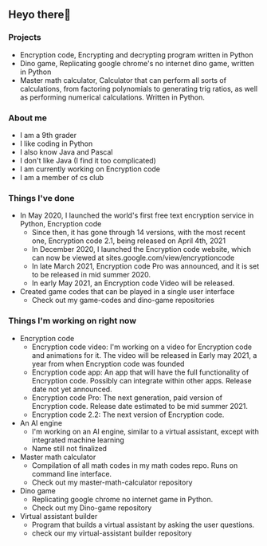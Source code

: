 ## Heyo there👋

### Projects
  - Encryption code, Encrypting and decrypting program written in Python
  - Dino game, Replicating google chrome's no internet dino game, written in Python
  - Master math calculator, Calculator that can perform all sorts of calculations, from factoring polynomials to generating trig ratios, as well as performing numerical calculations. Written in Python.

### About me
  - I am a 9th grader
  - I like coding in Python
  - I also know Java and Pascal
  - I don't like Java (I find it too complicated)
  - I am currently working on Encryption code
  - I am a member of cs club

### Things I've done
  - In May 2020, I launched the world's first free text encryption service in Python, Encryption code
    - Since then, it has gone through 14 versions, with the most recent one, Encryption code 2.1, being released on April 4th, 2021
    - In December 2020, I launched the Encryption code website, which can now be viewed at sites.google.com/view/encryptioncode
    - In late March 2021, Encryption code Pro was announced, and it is set to be released in mid summer 2020.
    - In early May 2021, an Encryption code Video will be released.
  - Created game codes that can be played in a single user interface
    - Check out my game-codes and dino-game repositories
### Things I'm working on right now
  - Encryption code
    - Encryption code video: I'm working on a video for Encryption code and animations for it. The video will be released in Early may 2021, a year from when Encryption code was founded
    - Encryption code app: An app that will have the full functionality of Encryption code. Possibly can integrate within other apps. Release date not yet announced.
    - Encryption code Pro: The next generation, paid version of Encryption code. Release date estimated to be mid summer 2021.
    - Encryption code 2.2: The next version of Encryption code.
 - An AI engine
    - I'm working on an AI engine, similar to a virtual assistant, except with integrated machine learning
    - Name still not finalized
 - Master math calculator
    - Compilation of all math codes in my math codes repo. Runs on command line interface.
    - Check out my master-math-calculator repository
 - Dino game
    - Replicating google chrome no internet game in Python.
    - Check out my Dino-game repository
 - Virtual assistant builder
    - Program that builds a virtual assistant by asking the user questions.
    - check our my virtual-assistant builder repository
